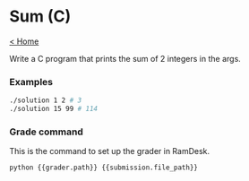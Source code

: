 # Sum (C)

[< Home](../../README.md)

Write a C program that prints the sum of 2 integers in the args.


### Examples

```bash
./solution 1 2 # 3
./solution 15 99 # 114
```


### Grade command

This is the command to set up the grader in RamDesk.

```bash
python {{grader.path}} {{submission.file_path}}
```
